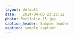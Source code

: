 ```yaml
---
layout: default
date:   2014-04-06 23:26:12
photo: Portfolio-15.jpg
caption_header: Sample header
caption: sample caption
---
```

